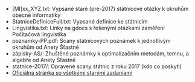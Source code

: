 - [MI]xx_XYZ.txt: Vypsané staré (pre-2017) státnicové otázky k okruhům obecné informatiky
- StatniceDefiniceFull.txt: Vypsané definice ke státnicím
- Lingvistika.txt: Linky na gdocs s řešenými otázkami zaměření Počítačová lingvistika
- poznamky-PP.pdf: Scany státnicových poznámek k jednotlivým okruhům od Anety Šťastné
- zápisky-AS/: Zhuštěné poznámky k optimalizačním metodám, temnu, a algebře od Anety Šťastné
- statnice-2017/: Opravené scany státnic z roku 2017 (kdo co poskytl)
- [Oficiálna stránka so všetkými starými zadaniami](https://www.mff.cuni.cz/cs/studenti/bakalarske-studium/statni-zaverecne-zkousky/bakalarske-statni-zkousky-studijniho-programu-informatika)
